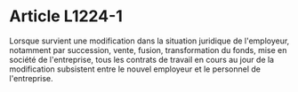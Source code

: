 # Article L1224-1

Lorsque survient une modification dans la situation juridique de l'employeur, notamment par succession, vente, fusion, transformation du fonds, mise en société de l'entreprise, tous les contrats de travail en cours au jour de la modification subsistent entre le nouvel employeur et le personnel de l'entreprise.
